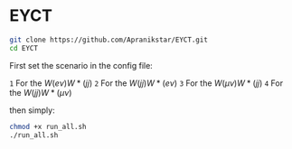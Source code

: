 # EYCT
```bash
git clone https://github.com/Apranikstar/EYCT.git
cd EYCT
```
First set the scenario in the config file:

`1`  For the $W(e\nu)W*(jj)$
`2`  For the $W(jj)W*(e\nu)$
`3`  For the $W(\mu\nu)W*(jj)$
`4`  For the $W(jj)W*(\mu\nu)$

then simply:
```bash
chmod +x run_all.sh
./run_all.sh
```
